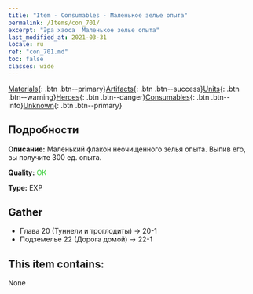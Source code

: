 ```yaml
---
title: "Item - Consumables - Маленькое зелье опыта"
permalink: /Items/con_701/
excerpt: "Эра хаоса  Маленькое зелье опыта"
last_modified_at: 2021-03-31
locale: ru
ref: "con_701.md"
toc: false
classes: wide
---
```

 [Materials](/ru/Items/){: .btn .btn--primary}[Artifacts](/ru/Items/Artifacts/){: .btn .btn--success}[Units](/ru/Items/Units/){: .btn .btn--warning}[Heroes](/ru/Items/Heroes/){: .btn .btn--danger}[Consumables](/ru/Items/Consumables/){: .btn .btn--info}[Unknown](/ru/Items/Unknown/){: .btn .btn--primary}

## Подробности
 **Описание:** Маленький флакон неочищенного зелья опыта. Выпив его, вы получите 300 ед. опыта.

 **Quality:** <span style="color: #32CD32">OK</span>

 **Type:** EXP

## Gather

*    Глава 20 (Туннели и троглодиты) -> 20-1 
*    Подземелье 22 (Дорога домой) -> 22-1 

## This item contains:

  None


